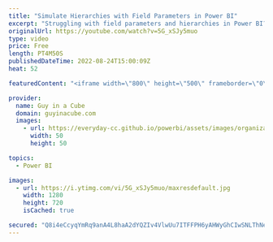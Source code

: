 ```yaml
---
title: "Simulate Hierarchies with Field Parameters in Power BI"
excerpt: "Struggling with field parameters and hierarchies in Power BI? They just don't work! Patrick has an approach that looks to simulate hierarchies by using field parameters in this way.  Let report readers use field parameters to change visuals (preview) https://docs.microsoft.com/power-bi/create-reports/power-bi-field-parameters"
originalUrl: https://youtube.com/watch?v=5G_xSJy5muo
type: video
price: Free
length: PT4M50S
publishedDateTime: 2022-08-24T15:00:09Z
heat: 52

featuredContent: "<iframe width=\"800\" height=\"500\" frameborder=\"0\" src=\"https://www.youtube.com/embed/5G_xSJy5muo\" allow=\"accelerometer; autoplay; encrypted-media; gyroscope; picture-in-picture\" allowfullscreen></iframe>"

provider:
  name: Guy in a Cube
  domain: guyinacube.com
  images:
    - url: https://everyday-cc.github.io/powerbi/assets/images/organizations/guyinacube.com-50x50.jpg
      width: 50
      height: 50

topics:
  - Power BI

images:
  - url: https://i.ytimg.com/vi/5G_xSJy5muo/maxresdefault.jpg
    width: 1280
    height: 720
    isCached: true

secured: "Q8i4eCcyqYmRq9anA4L8haA2dYQZIv4VlwUu7ITFFPH6yAHWyGhCIwSNLThNeNrEcUfDfwcLYqzVBDp+5RCyOattw+6wm0IgwwSdGiORdblXCg5ZHGYF1ugAOx4xvUcYnwOWt3HHPsSpKiTi9dMTyukki1cxMk5gTAWjHbDBEZ0WhqXWRimZzUG88Y3AKbQjJFWy44zOCcVNALQdmWCGAy0Lzbp+Pi1fux6Yuud5ZwPuO+vrF01DDUVHtoOcgSFCTtnoM8R5HRLOR+kkolxFoZhS3foEU5ueGQvjapXU3hGfSaLNS7giq3Lot3+8G5ybxpnWQRm755wtxN0WrS7tV0qx2AxMMKrGjmEwby9CypIdVbIz09QwVx5+sHs7/0Wy/6X2CZ5vkCWlqvknNusSo/axqpt+u3+u9sjnkJOKjA0=;YakgO68F2QZsFdhXfAI70w=="
---
```


